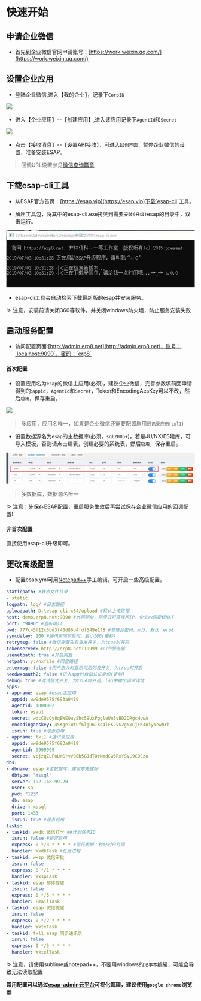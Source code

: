 # 快速开始

## 申请企业微信

* 首先到企业微信官网申请账号：[https://work.weixin.qq.com/](https://work.weixin.qq.com/)

## 设置企业应用

* 登陆企业微信,进入【我的企业】，记录下`CorpID`

![](./img/s0-2.png)

* 进入【企业应用】--【创建应用】,进入该应用记录下`AgentId`和`Secret`

![](./img/s0-1.png)

* 点击【接收消息】--【设置API接收】，可进入`回调界面`，暂停企业微信的设置，准备安装ESAP。

> 回调URL设置参见[微信查询篇章](wxcx.md)

## 下载esap-cli工具

* 从ESAP官方首页：[https://esap.vip](https://esap.vip)下载`<a href="./build/esap-cli.zip" download target="_blank">esap-cli</a>`工具。

* 解压工具包，将其中的esap-cli.exe拷贝到需要`安装(升级)`esap的目录中，双击运行。

![](./img/esap-cli.jpg)

* esap-cli工具会自动检索下载最新版的esap并安装服务。

!> 注意，安装前请关闭360等软件，并关闭windows防火墙，防止服务安装失败

## 启动服务配置

* 访问配置页面:[http://admin.erp8.net](http://admin.erp8.net)，账号：`localhost:9090`，密码：`erp8`

#### 首次配置

* 设置应用名为`esap`的微信主应用(必须)，建议企业微信，完善参数填前面申请得到的:`appid`，`AgentId`和`Secret`，Token和EncodingAesKey可以不改，然后`启用`，保存重启。

![](./img/esapCfg-1.jpg)

> 多应用，应用名唯一，如果是企业微信还需要配置启用`通讯录应用`(`txl1`)

* 设置数据源名为`esap`的主数据库(必须，`sql2005+`)，若是JU/NX/ES建库，可导入模板，否则请点击建表，创建必要的系统表，然后`启用`，保存重启。

![](./img/esapCfg-2.jpg)

> 多数据库，数据源名唯一

!> 注意：先保存ESAP配置，重启服务生效后再尝试保存企业微信应用的回调配置!

#### 非首次配置

直接使用esap-cli升级即可。

## 更改高级配置

* 配置esap.yml可用[Notepad++](https://www.baidu.com/s?wd=notepadd%2B%2B)手工编辑，可开启一些高级配置。

```yaml
staticpath: #静态文件目录
- static
logpath: log/ #日志路径
uploadpath: D:\esap-cli-x64/upload #默认上传路径
host: demo.erp8.net:9090 #外网网址，阿里云可直接用IP，企业内网要做NAT
port: "9090" #监听端口
pwd: 777c43f12c5bd3f40d86b4fdf549e1f8 #管理台密码，md5，默认：erp8
syncdelay: 200 #通讯录同步延时，最小100(毫秒)
retrymsg: false #微信提醒失败重发开关，为true时开启
tokenserver: http://erp8.net:19999 #口令服务器
usenetpath: true #开启网盘
netpath: y:/nxfile #网盘路径
entermsg: false #用户进入时显示可用列表开关，为true时开启
needwxoauth2: false #进入app时自动认证身份(定制)
debug: true #调试模式开关，为true时开启，log中输出调试详情
apps:
- appname: esap #esap主应用
  appid: ww9de9575f693a9419
  agentid: 1000002
  token: esap1
  secret: wdcCOzQy8qEWEQayShc59UxPggleUn5vBD2DRgcHuwA
  encodingaeskey: 45KgeiWtLf6lgU6TXq4lFKJvS2gNxCjFK4niyNewhYb
  isrun: true #是否启用
- appname: txl1 #通讯录应用
  appid: ww9de9575f693a9419
  agentid: 9999999
  secret: vcjzqZLFoUrGrvVO8b5GJdTOrNmdCw5RxYSVL9CQCzo
dbs:
- dbname: esap #主数据库，建议事先建好
  dbtype: "mssql" 
  server: 192.168.99.20
  user: sa
  pwd: "123"
  db: esap
  driver: mssql
  port: 1433
  isrun: true #是否启用
tasks:
- taskid: wxdk 微信打卡 ##计划任务ID
  isrun: false #是否启用
  express: 0 */3 * * * * #运行周期：秒分时日月周
  handler: WxdkTask #任务进程
- taskid: wxsp 微信审批
  isrun: false
  express: 0 */1 * * * *
  handler: WxspTask
- taskid: esap 邮件提醒
  isrun: false
  express: 0 */5 * * * *
  handler: EmailTask
- taskid: esap 微信提醒
  isrun: false
  express: 0 */2 * * * *
  handler: WxtxTask
- taskid: txl1 esap 同步通讯录
  isrun: false
  express: 0 */5 * * * *
  handler: WxtxlTask
```

!> 注意，请使用sublime或notepad++，不要用windows的`记事本`编辑，可能会导致无法读取配置

**常用配置可以通过[esap-admin云平台](http://admin.erp8.net)可视化管理，建议使用`google chrome`浏览器**
